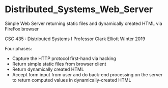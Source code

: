 # Distributed_Systems_Web_Server
Simple Web Server returning static files and dynamically created HTML via FireFox browser

CSC 435 : Distributed Systems I
Professor Clark Elliott
Winter 2019

Four phases:
-	Capture the HTTP protocol first-hand via hacking
-	Return simple static files from browser client
-	Return dynamically created HTML
-	Accept form input from user and do back-end processing
	on the server to return computed values in dynamically-created
	HTML
